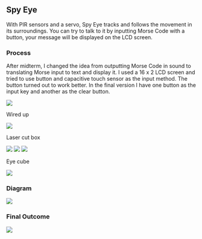 ## Spy Eye
  With PIR sensors and a servo, Spy Eye tracks and follows the movement in its surroundings. You can try to talk to it by inputting Morse Code with a button, your message will be displayed on the LCD screen.

### Process
  After midterm, I changed the idea from outputting Morse Code in sound to translating Morse input to text and display it. I used a 16 x 2 LCD screen and tried to use button and capacitive touch sensor as the input method. The button turned out to work better. In the final version I have one button as the input key and another as the clear button.
<html>
  <img src = "https://github.com/JinghanLuo/DigitalElectronics/blob/master/Final/images/lcd.JPG">
</html>

Wired up
<html>
  <img src = "https://github.com/JinghanLuo/DigitalElectronics/blob/master/Final/images/wired.JPG">
</html>

Laser cut box
<html>
  <img src = "https://github.com/JinghanLuo/DigitalElectronics/blob/master/Final/images/box.JPG">
</html>
<html>
  <img src = "https://github.com/JinghanLuo/DigitalElectronics/blob/master/Final/images/boxed.JPG">
</html>
<html>
  <img src = "https://github.com/JinghanLuo/DigitalElectronics/blob/master/Final/images/boxtop.JPG">
</html>

Eye cube
<html>
  <img src = "https://github.com/JinghanLuo/DigitalElectronics/blob/master/Final/images/eyecube.jpg">
</html>

### Diagram
<html>
  <img src = "https://github.com/JinghanLuo/DigitalElectronics/blob/master/Final/images/schematic_final.jpg">
</html>

### Final Outcome
<html>
  <img src = "https://github.com/JinghanLuo/DigitalElectronics/blob/master/Final/images/spyeye.jpg">
</html>
